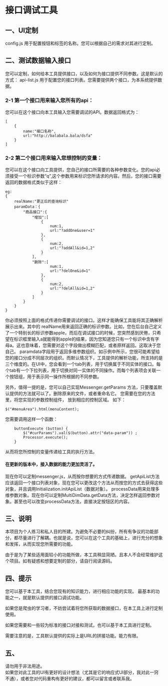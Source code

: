 # 接口调试工具
## 一、UI定制  
config.js 用于配置按钮和标签的名称。您可以根据自己的需求对其进行定制。
## 二、测试数据输入接口
您可以定制，如何给本工具提供接口，以及如何为接口提供不同参数。这是默认的方式：
api-list.js 用于配置您的接口列表。您需要提供两个接口，为本系统提供数据。

### 2-1    第一个接口用来输入您所有的api：  
您可以在这个接口向本工具输入您需要调试的API。数据返回格式为：  
```
[  
    {  
        name:"接口名称",  
        url:"http://balabala.bala/dsfa"  
    }  
] 
``` 

### 2-2   第二个接口用来输入您想控制的变量：  
您可以在这个接口向工具提供，您自己的接口所需要的各种参数变化。您的api必须接受一个标识参数“q”,这个参数用来标识您所请求的内容。然后，您的接口需要返回的数据格式类似于这样：  
```
eg:
{
    realName:"更正后的查询标识"
    paramData：{
        "商品接口":{
            "增加":[
                {
                    num:1,
                    url:"?addOne&user=1"
                },
                {
                    num:2,
                    url:"?addAll&id=1,2"
                }
            ],
            "删除":[
                    num:1,
                    url:"?delOne&id=1"
                },
                {
                    num:2,
                    url:"?delAll&id=1,2"
                }
            ]
        }
    }
}
```
你必须按照上面的格式传递你需要调试的接口。这样才能确保工具能将其正确解析展示出来。其中的
realName用来返回正确的标识参数。比如，您在后台自己定义了一个特别长的标识参数apple，而后在调试接口的时候，您突然感到厌倦，只希望在标识框里输入a就能得到apple的结果，因为您知道您只有一个标识中含有字母a。这也意味着，您需要对这个字段做出模糊匹配，或者原样返回。这取决于您自己。
paramdata字段用于返回多维参数组织。如示例中所示，您很可能希望给您的接口分成不同层次的组织。而默认情况下，工具提供的解析功能，所支持的是三个维度的。在UI中，您会看到一个tab列表，用于切换属于不同实体的接口。每个tab有一个下拉列表，用于切换对同一实体的不同操作。而每个列表项会关联一个按钮组，用于表示同一操作所根据的不同参数。

另外，值得一提的是，您可以自己实现Messenger.getParams 方法，只要覆盖默认提供的方法就可以了。删除原来的文件，或者重命名它。
您需要在您的方法里，将您实现的参数控制组件，
放到相应的控制区域。
如下：
```
$("#menuArea").html(menuContent);
```
您需要调用这样一个函数：
```
    buttonExecute (button) {
        $("#curParams").val($(button).attr("data-param")) ;
        Processor.execute();
    }
```
从而将您所控制的变量传递给工具的执行方法。


#### 在更新的版本中，接入数据的能力更加灵活了。
现在你可以定制messenger.js，从而按你想要的方式传递数据。
getApiList方法应该返回一个接口列表对象，现在您可以更改这个方法从而按您的方式去获得这些对象，并且调用Initialization.initApiList（数据对象）。
processData用来处理多维参数对象。现在你可以定制MultiDimData.getData方法，决定怎样返回参数对象。甚至也可以改变processData方法，直接决定按钮区的内容。
## 三、说明
本项目为个人练习和私人目的所建。为避免不必要的纠纷，所有有争议的功能部分，都尽量进行了解耦。也就是说，您可以在这个工具的基础上，进行充分的想象和发挥，从而实现您所需要的功能。

由于是为了某些适用面较小的功能所做，本工具稍显简陋。且本人不会经常维护这个项目。如有疑惑和想要定制的部分，请自行阅读源码。

## 四、提示
您可以基于本工具，结合您现有的知识能力，进行相应功能的实现。
最基本的功能之一，就是默认提供的接口调试功能。

如果您是爬虫的学习者，不妨尝试着将您所获取的数据接口，在本工具上进行定制使用。

如果您需要和一些较为标准的接口对接和测试，也可以基于本工具进行定制。

需要注意的是，工具默认提供的实际上是URL的拼接功能。能力有限。

## 五、
请勿用于非法用途。  
如果您对此工具的UI有更好的设计想法（尤其是它的响应式UI部分，我对此一窍不通），或者您对代码重构有更好的建议，都可以留言或者联系我。
